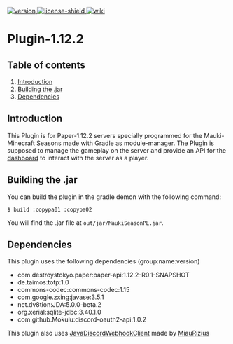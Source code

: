 [license]: https://github.com/MaukiMC/Plugin-1.12.2/blob/main/LICENSE
[license-shield]: https://img.shields.io/badge/License-GPL3.0-green.svg

[version]: https://img.shields.io/static/v1?label=Download&message=SNAPSHOT-v1.17.1_ALPHA&color=blue
[download]: https://github.com/MaukiMC/Plugin-1.12.2/releases/tag/SNAPSHOT-v1.17.1_ALPHA

[wiki]: https://img.shields.io/static/v1?label=Documentation&message=Getting%20started&color=orange
[wikilink]: https://github.com/MaukiMC/Plugin-1.12.2/README.md#introduction

[ ![version][] ][download]
[ ![license-shield][] ][license]
[ ![wiki][] ][wikilink]
# Plugin-1.12.2

## Table of contents
1. [Introduction](#introduction)
2. [Building the .jar](#building-the-jar)
3. [Dependencies](#dependencies)

## Introduction
This Plugin is for Paper-1.12.2 servers specially programmed for the 
Mauki-Minecraft Seasons made with Gradle as module-manager. 
The Plugin is supposed to manage the gameplay on the server and provide an API 
for the [dashboard](https://web.mc.mauki.net) to interact with the server as a 
player. 

## Building the .jar
You can build the plugin in the gradle demon with the following command:
````shell
$ build :copypa01 :copypa02
````
You will find the .jar file at ``out/jar/MaukiSeasonPL.jar``.

## Dependencies
This plugin uses the following dependencies (group:name:version)
- com.destroystokyo.paper:paper-api:1.12.2-R0.1-SNAPSHOT
- de.taimos:totp:1.0
- commons-codec:commons-codec:1.15
- com.google.zxing:javase:3.5.1
- net.dv8tion:JDA:5.0.0-beta.2
- org.xerial:sqlite-jdbc:3.40.1.0
- com.github.Mokulu:discord-oauth2-api:1.0.2

This plugin also uses [JavaDiscordWebhookClient](https://github.com/MiauRizius/JavaDiscordWebhookClient) made by [MiauRizius](https://github.com/MiauRizius)